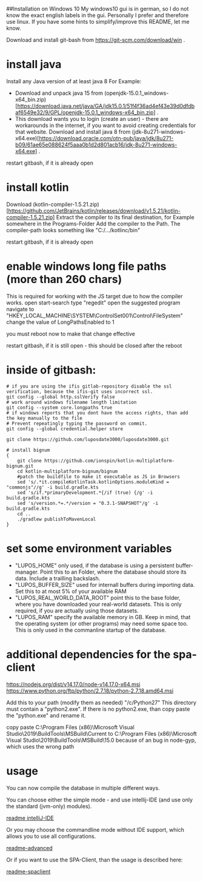 ##Installation on Windows 10
My windows10 gui is in german, so I do not know the exact english labels in the gui.
Personally I prefer and therefore use linux.
If you have some hints to simplify/improve this README, let me know.


Download and install git-bash from https://git-scm.com/download/win .

# install java

Install any Java version of at least java 8
For Example:

* Download and unpack java 15 from (openjdk-15.0.1_windows-x64_bin.zip)[https://download.java.net/java/GA/jdk15.0.1/51f4f36ad4ef43e39d0dfdbaf6549e32/9/GPL/openjdk-15.0.1_windows-x64_bin.zip] .
* This download wants you to login (create an user) - there are workarounds in the internet, if you want to avoid creating credentials for that website.
  Download and install java 8 from (jdk-8u271-windows-x64.exe)[https://download.oracle.com/otn-pub/java/jdk/8u271-b09/61ae65e088624f5aaa0b1d2d801acb16/jdk-8u271-windows-x64.exe] .

restart gitbash, if it is already open

# install kotlin

Download (kotlin-compiler-1.5.21.zip)[https://github.com/JetBrains/kotlin/releases/download/v1.5.21/kotlin-compiler-1.5.21.zip]
Extract the compiler to its final destination, for Example somewhere in the Programs-Folder
Add the compiler to the Path.
The compiler-path looks something like "C:/.../kotlinc/bin"

restart gitbash, if it is already open

# enable windows long file paths (more than 260 chars)
This is required for working with the JS target due to how the compiler works.
open start-search
type "regedit"
open the suggested program
navigate to "HKEY_LOCAL_MACHINE\SYSTEM\ControlSet001\Control\FileSystem"
change the value of LongPathsEnabled to 1

you must reboot now to make that change effective

restart gitbash, if it is still open - this should be closed after the reboot

# inside of gitbash:

```gitbash
# if you are using the ifis gitlab-repository disable the ssl verification, because the ifis-git uses incorrect ssl.
git config --global http.sslVerify false
# work around windows filename length limitation
git config --system core.longpaths true
# if windows reports that you dont have the access rights, than add the key manually to the file
# Prevent repeatingly typing the password on commit.
git config --global credential.helper store

git clone https://github.com/luposdate3000/luposdate3000.git

# install bignum
{ 
    git clone https://github.com/ionspin/kotlin-multiplatform-bignum.git
    cd kotlin-multiplatform-bignum/bignum
    #patch the buildfile to make it executable as JS in Browsers
    sed 's/.*it.compileKotlinTask.kotlinOptions.moduleKind = "commonjs"//g' -i build.gradle.kts
    sed 's/if.*primaryDevelopment.*{/if (true) {/g' -i build.gradle.kts
    sed 's/version.*=.*/version = "0.3.1-SNAPSHOT"/g' -i build.gradle.kts
    cd ..
    ./gradlew publishToMavenLocal
}
```

# set some environment variables

* "LUPOS_HOME"
  only used, if the database is using a persistent buffer-manager. Point this to an Folder, where the database should store its data. Include a trailling backslash.
* "LUPOS_BUFFER_SIZE"
  used for internall buffers during importing data. Set this to at most 5% of your available RAM
* "LUPOS_REAL_WORLD_DATA_ROOT"
  point this to the base folder, where you have downloaded your real-world datasets. This is only required, if you are actually using those datasets.
* "LUPOS_RAM"
  specify the available memory in GB. Keep in mind, that the operating system (or other programs) may need some space too. This is only used in the commanline startup of the database.


# additional dependencies for the spa-client
https://nodejs.org/dist/v14.17.0/node-v14.17.0-x64.msi
https://www.python.org/ftp/python/2.7.18/python-2.7.18.amd64.msi

Add this to your path (modify them as needed)
"/c/Python27"
This directory must contain a "python2.exe". If there is no python2.exe, than copy paste the "python.exe" and rename it.

copy paste 
C:\Program Files (x86)\Microsoft Visual Studio\2019\BuildTools\MSBuild\Current
to
C:\Program Files (x86)\Microsoft Visual Studio\2019\BuildTools\MSBuild\15.0
because of an bug in node-gyp, which uses the wrong path

# usage

You can now compile the database in multiple different ways.

You can choose either the simple mode - and use intellij-IDE (and use only the standard (jvm-only) modules).

[readme intelliJ-IDE](../README-usage-compile-intellij.md)

Or you may choose the commandline mode without IDE support, which allows you to use all configurations.

[readme-advanced](../README-usage-compile-advanced.md)

Or if you want to use the SPA-Client, than the usage is described here:

[readme-spaclient](../README-SPAClient.md)
